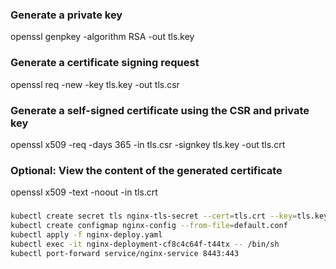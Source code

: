 ### Generate a private key
openssl genpkey -algorithm RSA -out tls.key

###  Generate a certificate signing request
openssl req -new -key tls.key -out tls.csr

###  Generate a self-signed certificate using the CSR and private key
openssl x509 -req -days 365 -in tls.csr -signkey tls.key -out tls.crt

###  Optional: View the content of the generated certificate
openssl x509 -text -noout -in tls.crt

### 
```sh
kubectl create secret tls nginx-tls-secret --cert=tls.crt --key=tls.key
kubectl create configmap nginx-config --from-file=default.conf
kubectl apply -f nginx-deploy.yaml
kubectl exec -it nginx-deployment-cf8c4c64f-t44tx -- /bin/sh
kubectl port-forward service/nginx-service 8443:443
```